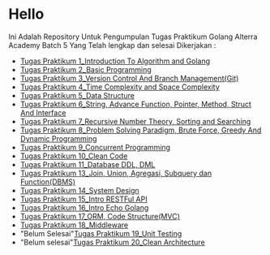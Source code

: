 # Hello
Ini Adalah Repository Untuk Pengumpulan Tugas Praktikum Golang Alterra Academy Batch 5 Yang Telah lengkap dan selesai Dikerjakan :

- [Tugas Praktikum 1_Introduction To Algorithm and Golang](https://github.com/Adhitya2808/Go_Adhitya-Ardhiansyah/tree/main/1_Introduction-to-Algorithm-and-Golang)
- [Tugas Praktikum 2_Basic Programming](https://github.com/Adhitya2808/Go_Adhitya-Ardhiansyah/tree/main/2_Basic-Programming)
- [Tugas Praktikum 3_Version Control And Branch Management(Git)](https://github.com/Adhitya2808/Go_Adhitya-Ardhiansyah/tree/main/3_Version-Control-and-Branch-Management(Git))
- [Tugas Praktikum 4_Time Complexity and Space Complexity](https://github.com/Adhitya2808/Go_Adhitya-Ardhiansyah/tree/main/4_Time-Complexity%26Space-Complexity)
- [Tugas Praktikum 5_Data Structure](https://github.com/Adhitya2808/Go_Adhitya-Ardhiansyah/tree/main/5_Data-Structure)
- [Tugas Praktikum 6_String, Advance Function, Pointer, Method, Struct And Interface](https://github.com/Adhitya2808/Go_Adhitya-Ardhiansyah/tree/main/6_String-AdvanceFunction-Pointer-Method-StructAndInterface)
- [Tugas Praktikum 7_Recursive Number Theory, Sorting and Searching](https://github.com/Adhitya2808/Go_Adhitya-Ardhiansyah/tree/main/7_Recursive-NumberTheory-Sorting-Searching)
- [Tugas Praktikum 8_Problem Solving Paradigm, Brute Force, Greedy And Dynamic Programming](https://github.com/Adhitya2808/Go_Adhitya-Ardhiansyah/tree/main/8_ProblemSolvingParadigm-BruteForce%2CGreedyAndDynamicProgramming)
- [Tugas Praktikum 9_Concurrent Programming](https://github.com/Adhitya2808/Go_Adhitya-Ardhiansyah/tree/main/9_ConcurrentPrograming)
- [Tugas Praktikum 10_Clean Code](https://github.com/Adhitya2808/Go_Adhitya-Ardhiansyah/tree/main/10_CleanCode)
- [Tugas Praktikum 11_Database DDL, DML](https://github.com/Adhitya2808/Go_Adhitya-Ardhiansyah/tree/main/11_Database-DDL-DML)
- [Tugas Praktikum 13_Join, Union, Agregasi, Subquery dan Function(DBMS)](https://github.com/Adhitya2808/Go_Adhitya-Ardhiansyah/tree/main/12_Join-Union-Agregasi-Subquery-Function(DBMS))
- [Tugas Praktikum 14_System Design]()
- [Tugas Praktikum 15_Intro RESTFul API](https://github.com/Adhitya2808/Go_Adhitya-Ardhiansyah/tree/main/15_IntroRESTFul-API)
- [Tugas Praktikum 16_Intro Echo Golang](https://github.com/Adhitya2808/Go_Adhitya-Ardhiansyah/tree/main/16_IntroEcho-Golang)
- [Tugas Praktikum 17_ORM, Code Structure(MVC)](https://github.com/Adhitya2808/Go_Adhitya-Ardhiansyah/tree/main/17_ORM_Code-Structure(MVC))
- [Tugas Praktikum 18_Middleware](https://github.com/Adhitya2808/Go_Adhitya-Ardhiansyah/tree/main/16_IntroEcho-Golang)
- "Belum Selesai"[Tugas Praktikum 19_Unit Testing]()
- "Belum selesai"[Tugas Praktikum 20_Clean Architecture]()


